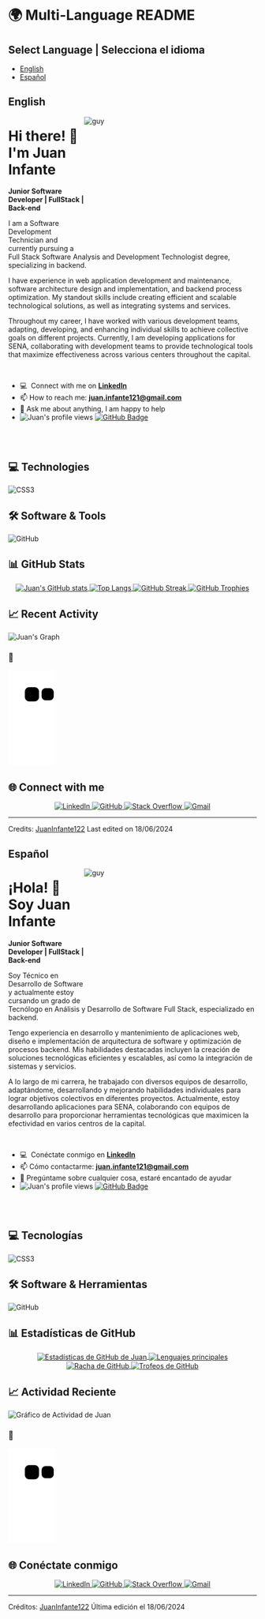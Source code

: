 # 🌍 Multi-Language README

## Select Language | Selecciona el idioma

- [English](#english)
- [Español](#español)

## English

<img align="right" height="270px" alt="guy" width="350" src="https://i.giphy.com/media/v1.Y2lkPTc5MGI3NjExdnFxN3M5aG5zdm5zbDhwcWl5bWMxMmdrbDdzeXp1YnlqaXRra3AwMyZlcD12MV9pbnRlcm5hbF9naWZfYnlfaWQmY3Q9Zw/bGgsc5mWoryfgKBx1u/giphy.gif" /> </a>

# Hi there! 👋 I'm Juan Infante

**Junior Software Developer | FullStack | Back-end**

I am a Software Development Technician and currently pursuing a Full Stack Software Analysis and Development Technologist degree, specializing in backend.

I have experience in web application development and maintenance, software architecture design and implementation, and backend process optimization. My standout skills include creating efficient and scalable technological solutions, as well as integrating systems and services.

Throughout my career, I have worked with various development teams, adapting, developing, and enhancing individual skills to achieve collective goals on different projects. Currently, I am developing applications for SENA, collaborating with development teams to provide technological tools that maximize effectiveness across various centers throughout the capital.

<br />

- :computer: &nbsp;Connect with me on **[LinkedIn](https://www.linkedin.com/in/juaninfantequiroga/)**
- 📫 How to reach me: **juan.infante121@gmail.com**
- 💬 Ask me about anything, I am happy to help
- <img src="https://komarev.com/ghpvc/?username=JuanInfante122&label=Profile%20views&color=brightgreen&style=plastic" alt="Juan's profile views" /> 
	<a href="https://github.com/JuanInfante122?tab=followers"><img src="https://img.shields.io/github/followers/JuanInfante122?label=Followers&style=social" alt="GitHub Badge"></a>
<br><br>

## 💻 Technologies 

<!-- Add your technologies here, similar to the ones below -->
![CSS3](https://img.shields.io/badge/css3-%231572B6.svg?style=for-the-badge&logo=css3&logoColor=white)
<!-- Continue with the other technologies -->

## 🛠️ Software & Tools

<!-- Add your tools here, similar to the ones below -->
![GitHub](https://img.shields.io/badge/github-%23121011.svg?style=for-the-badge&logo=github&logoColor=white)
<!-- Continue with the other tools -->

## 📊 GitHub Stats

<div align="center">
  <a href="https://github.com/JuanInfante122">
    <img align="center" src="https://github-readme-stats.vercel.app/api?username=JuanInfante122&show_icons=true&theme=onedark&include_all_commits=true&count_private=true" alt="Juan's GitHub stats" />
  </a>
  <a href="https://github.com/JuanInfante122">
    <img align="center" src="https://github-readme-stats.vercel.app/api/top-langs/?username=JuanInfante122&layout=compact&langs_count=8&theme=onedark" alt="Top Langs" />
  </a>
  <a href="https://github.com/JuanInfante122">
    <img align="center" src="https://github-readme-streak-stats.herokuapp.com/?user=JuanInfante122&theme=onedark" alt="GitHub Streak" />
  </a>
  <a href="https://github.com/JuanInfante122">
    <img align="center" src="https://github-profile-trophy.vercel.app/?username=JuanInfante122&theme=algolia&no-frame=false&no-bg=true&margin-w=0" alt="GitHub Trophies" />
  </a>
</div>

## 📈 Recent Activity

![Juan's Graph](https://github-readme-activity-graph.vercel.app/graph?username=JuanInfante122&custom_title=Juan's%20GitHub%20Activity%20Graph&bg_color=0D1117&color=7F3FBF&line=7F3FBF&point=7F3FBF&area_color=FFFFFF&title_color=FFFFFF&area=true)

### 🐍

![snake gif](https://github.com/JuanInfante122/JuanInfante122/blob/output/github-contribution-grid-snake.svg)

## 🌐 Connect with me

<p align="center">
  <a href="https://www.linkedin.com/in/juaninfantequiroga/" target="_blank">
    <img src="https://img.shields.io/badge/LinkedIn-%230077B5.svg?style=for-the-badge&logo=linkedin&logoColor=white" alt="LinkedIn">
  </a>
  <a href="https://github.com/JuanInfante122" target="_blank">
    <img src="https://img.shields.io/badge/GitHub-%23121011.svg?style=for-the-badge&logo=github&logoColor=white" alt="GitHub">
  </a>
  <a href="https://stackoverflow.com/users/juaninfante122" target="_blank">
    <img src="https://img.shields.io/badge/Stack%20Overflow-FE7A16?style=for-the-badge&logo=stack-overflow&logoColor=white" alt="Stack Overflow">
  </a>
  <a href="mailto:juan.infante121@gmail.com" target="_blank">
    <img src="https://img.shields.io/badge/Gmail-D14836?style=for-the-badge&logo=gmail&logoColor=white" alt="Gmail">
  </a>
</p>

---

Credits: [JuanInfante122](https://github.com/JuanInfante122) Last edited on 18/06/2024

## Español

<img align="right" height="270px" alt="guy" width="350" src="https://i.giphy.com/media/v1.Y2lkPTc5MGI3NjExdnFxN3M5aG5zdm5zbDhwcWl5bWMxMmdrbDdzeXp1YnlqaXRra3AwMyZlcD12MV9pbnRlcm5hbF9naWZfYnlfaWQmY3Q9Zw/bGgsc5mWoryfgKBx1u/giphy.gif" /> </a>

# ¡Hola! 👋 Soy Juan Infante

**Junior Software Developer | FullStack | Back-end**

Soy Técnico en Desarrollo de Software y actualmente estoy cursando un grado de Tecnólogo en Análisis y Desarrollo de Software Full Stack, especializado en backend.

Tengo experiencia en desarrollo y mantenimiento de aplicaciones web, diseño e implementación de arquitectura de software y optimización de procesos backend. Mis habilidades destacadas incluyen la creación de soluciones tecnológicas eficientes y escalables, así como la integración de sistemas y servicios.

A lo largo de mi carrera, he trabajado con diversos equipos de desarrollo, adaptándome, desarrollando y mejorando habilidades individuales para lograr objetivos colectivos en diferentes proyectos. Actualmente, estoy desarrollando aplicaciones para SENA, colaborando con equipos de desarrollo para proporcionar herramientas tecnológicas que maximicen la efectividad en varios centros de la capital.

<br />

- :computer: &nbsp;Conéctate conmigo en **[LinkedIn](https://www.linkedin.com/in/juaninfantequiroga/)**
- 📫 Cómo contactarme: **juan.infante121@gmail.com**
- 💬 Pregúntame sobre cualquier cosa, estaré encantado de ayudar
- <img src="https://komarev.com/ghpvc/?username=JuanInfante122&label=Profile%20views&color=brightgreen&style=plastic" alt="Juan's profile views" /> 
	<a href="https://github.com/JuanInfante122?tab=followers"><img src="https://img.shields.io/github/followers/JuanInfante122?label=Followers&style=social" alt="GitHub Badge"></a>
<br><br>

## 💻 Tecnologías 

<!-- Add your technologies here, similar to the ones below -->
![CSS3](https://img.shields.io/badge/css3-%231572B6.svg?style=for-the-badge&logo=css3&logoColor=white)
<!-- Continue with the other technologies -->

## 🛠️ Software & Herramientas

<!-- Add your tools here, similar to the ones below -->
![GitHub](https://img.shields.io/badge/github-%23121011.svg?style=for-the-badge&logo=github&logoColor=white)
<!-- Continue with the other tools -->

## 📊 Estadísticas de GitHub

<div align="center">
  <a href="https://github.com/JuanInfante122">
    <img align="center" src="https://github-readme-stats.vercel.app/api?username=JuanInfante122&show_icons=true&theme=onedark&include_all_commits=true&count_private=true" alt="Estadísticas de GitHub de Juan" />
  </a>
  <a href="https://github.com/JuanInfante122">
    <img align="center" src="https://github-readme-stats.vercel.app/api/top-langs/?username=JuanInfante122&layout=compact&langs_count=8&theme=onedark" alt="Lenguajes principales" />
  </a>
  <a href="https://github.com/JuanInfante122">
    <img align="center" src="https://github-readme-streak-stats.herokuapp.com/?user=JuanInfante122&theme=onedark" alt="Racha de GitHub" />
  </a>
  <a href="https://github.com/JuanInfante122">
    <img align="center" src="https://github-profile-trophy.vercel.app/?username=JuanInfante122&theme=algolia&no-frame=false&no-bg=true&margin-w=0" alt="Trofeos de GitHub" />
  </a>
</div>

## 📈 Actividad Reciente

![Gráfico de Actividad de Juan](https://github-readme-activity-graph.vercel.app/graph?username=JuanInfante122&custom_title=Gráfico%20de%20Actividad%20de%20Juan&bg_color=0D1117&color=7F3FBF&line=7F3FBF&point=7F3FBF&area_color=FFFFFF&title_color=FFFFFF&area=true)

### 🐍

![gif de la serpiente](https://github.com/JuanInfante122/JuanInfante122/blob/output/github-contribution-grid-snake.svg)

## 🌐 Conéctate conmigo

<p align="center">
  <a href="https://www.linkedin.com/in/juaninfantequiroga/" target="_blank">
    <img src="https://img.shields.io/badge/LinkedIn-%230077B5.svg?style=for-the-badge&logo=linkedin&logoColor=white" alt="LinkedIn">
  </a>
  <a href="https://github.com/JuanInfante122" target="_blank">
    <img src="https://img.shields.io/badge/GitHub-%23121011.svg?style=for-the-badge&logo=github&logoColor=white" alt="GitHub">
  </a>
  <a href="https://stackoverflow.com/users/juaninfante122" target="_blank">
    <img src="https://img.shields.io/badge/Stack%20Overflow-FE7A16?style=for-the-badge&logo=stack-overflow&logoColor=white" alt="Stack Overflow">
  </a>
  <a href="mailto:juan.infante121@gmail.com" target="_blank">
    <img src="https://img.shields.io/badge/Gmail-D14836?style=for-the-badge&logo=gmail&logoColor=white" alt="Gmail">
  </a>
</p>

---

Créditos: [JuanInfante122](https://github.com/JuanInfante122) Última edición el 18/06/2024



